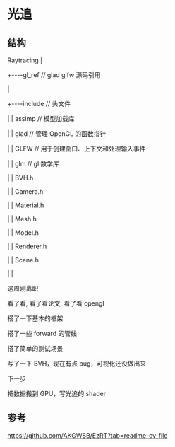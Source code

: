 # 光追

## 结构

Raytracing
|

+----gl_ref	// glad glfw 源码引用

|

+----include	// 头文件

|	|	assimp	// 模型加载库

|	|	glad		// 管理 OpenGL 的函数指针

|	|	GLFW	// 用于创建窗口、上下文和处理输入事件

|	|	glm		// gl 数学库

|	|	BVH.h

|	|	Camera.h

|	|	Material.h

|	|	Mesh.h

|	|	Model.h

|	|	Renderer.h

|	|	Scene.h

|	|



这周刚离职

看了看, 看了看论文, 看了看 opengl

搭了一下基本的框架

搭了一些 forward 的管线

搭了简单的测试场景

写了一下 BVH，现在有点 bug，可视化还没做出来



下一步

把数据搬到 GPU，写光追的 shader



## 参考
https://github.com/AKGWSB/EzRT?tab=readme-ov-file